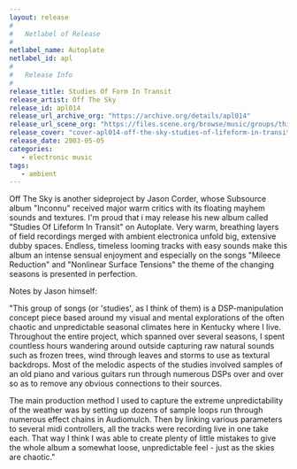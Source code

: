 ```yaml
---
layout: release
#
#   Netlabel of Release
#
netlabel_name: Autoplate
netlabel_id: apl
#
#   Release Info
#
release_title: Studies Of Form In Transit
release_artist: Off The Sky
release_id: apl014
release_url_archive_org: "https://archive.org/details/apl014"
release_url_scene_org: "https://files.scene.org/browse/music/groups/thinner/autoplate/zip/"
release_cover: "cover-apl014-off-the-sky-studies-of-lifeform-in-transit-.jpg"
release_date: 2003-05-05
categories:
   - electronic music
tags:
   - ambient
---
```

Off The Sky is another sideproject by Jason Corder, whose Subsource album "Inconnu" received major warm critics with its floating mayhem sounds and textures. I'm proud that i may release his new album called "Studies Of Lifeform In Transit" on Autoplate. Very warm, breathing layers of field recordings merged with ambient electronica unfold big, extensive dubby spaces. Endless, timeless looming tracks with easy sounds make this album an intense sensual enjoyment and especially on the songs "Mileece Reduction" and "Nonlinear Surface Tensions" the theme of the changing seasons is presented in perfection.

Notes by Jason himself:

"This group of songs (or 'studies', as I think of them) is a DSP-manipulation concept piece based around my visual and mental explorations of the often chaotic and unpredictable seasonal climates here in Kentucky where I live. Throughout the entire project, which spanned over several seasons, I spent countless hours wandering around outside capturing raw natural sounds such as frozen trees, wind through leaves and storms to use as textural backdrops. Most of the melodic aspects of the studies involved samples of an old piano and various guitars run through numerous DSPs over and over so as to remove any obvious connections to their sources.

The main production method I used to capture the extreme unpredictability of the weather was by setting up dozens of sample loops run through numerous effect chains in Audiomulch. Then by linking various parameters to several midi controllers, all the tracks were recording live in one take each. That way I think I was able to create plenty of little mistakes to give the whole album a somewhat loose, unpredictable feel - just as the skies are chaotic."